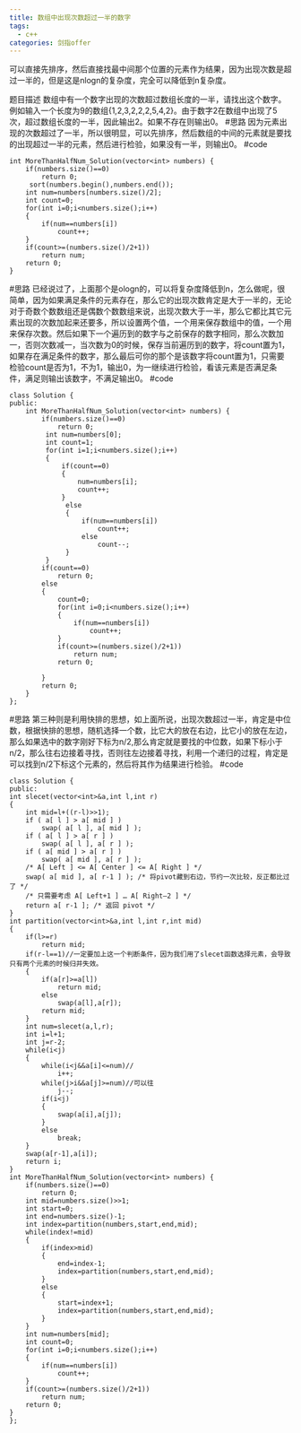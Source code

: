 ```yaml
---
title: 数组中出现次数超过一半的数字
tags:
  - c++ 
categories: 剑指offer
---
```

可以直接先排序，然后直接找最中间那个位置的元素作为结果，因为出现次数是超过一半的，但是这是nlogn的复杂度，完全可以降低到n复杂度。
<!-- more -->
题目描述
数组中有一个数字出现的次数超过数组长度的一半，请找出这个数字。例如输入一个长度为9的数组{1,2,3,2,2,2,5,4,2}。由于数字2在数组中出现了5次，超过数组长度的一半，因此输出2。如果不存在则输出0。
#思路
因为元素出现的次数超过了一半，所以很明显，可以先排序，然后数组的中间的元素就是要找的出现超过一半的元素，然后进行检验，如果没有一半，则输出0。
#code

    int MoreThanHalfNum_Solution(vector<int> numbers) {
        if(numbers.size()==0)
            return 0;
         sort(numbers.begin(),numbers.end());
        int num=numbers[numbers.size()/2];
        int count=0;
        for(int i=0;i<numbers.size();i++)
        {
            if(num==numbers[i])
                count++;
        }
        if(count>=(numbers.size()/2+1))
            return num;
        return 0;
    }

#思路
已经说过了，上面那个是ologn的，可以将复杂度降低到n，怎么做呢，很简单，因为如果满足条件的元素存在，那么它的出现次数肯定是大于一半的，无论对于奇数个数数组还是偶数个数数组来说，出现次数大于一半，那么它都比其它元素出现的次数加起来还要多，所以设置两个值，一个用来保存数组中的值，一个用来保存次数。然后如果下一个遍历到的数字与之前保存的数字相同，那么次数加一，否则次数减一，当次数为0的时候，保存当前遍历到的数字，将count置为1，如果存在满足条件的数字，那么最后可你的那个是该数字将count置为1，只需要检验count是否为1，不为1，输出0，为一继续进行检验，看该元素是否满足条件，满足则输出该数字，不满足输出0。
#code

	class Solution {
	public:
	    int MoreThanHalfNum_Solution(vector<int> numbers) {
	        if(numbers.size()==0)
	            return 0;
	         int num=numbers[0];
	         int count=1;
	         for(int i=1;i<numbers.size();i++)
	         {
	             if(count==0)
	             {
	                 num=numbers[i];
	                 count++;
	             }
	              else
	              {
	                  if(num==numbers[i])
	                      count++;
	                  else
	                      count--;
	              }
	         }
	        if(count==0)
	            return 0;
	        else
	        {
	            count=0;
	            for(int i=0;i<numbers.size();i++)
	            {
	                if(num==numbers[i])
	                    count++;
	            }
	            if(count>=(numbers.size()/2+1))
	                return num;
	            return 0;
	                
	        }
	        return 0;
	    }
	};

#思路
第三种则是利用快排的思想，如上面所说，出现次数超过一半，肯定是中位数，根据快排的思想，随机选择一个数，比它大的放在右边，比它小的放在左边，那么如果选中的数字刚好下标为n/2,那么肯定就是要找的中位数，如果下标小于n/2，那么往右边接着寻找，否则往左边接着寻找，利用一个递归的过程，肯定是可以找到n/2下标这个元素的，然后将其作为结果进行检验。
#code

	class Solution {
	public:
    int slecet(vector<int>&a,int l,int r)
    {
        int mid=l+((r-l)>>1);
        if ( a[ l ] > a[ mid ] )
            swap( a[ l ], a[ mid ] );
        if ( a[ l ] > a[ r ] )
            swap( a[ l ], a[ r ] );
        if ( a[ mid ] > a[ r ] )
            swap( a[ mid ], a[ r ] );
        /* A[ Left ] <= A[ Center ] <= A[ Right ] */
        swap( a[ mid ], a[ r-1 ] ); /* 将pivot藏到右边，节约一次比较，反正都比过了 */
        /* 只需要考虑 A[ Left+1 ] … A[ Right–2 ] */
        return a[ r-1 ]; /* 返回 pivot */
    }
    int partition(vector<int>&a,int l,int r,int mid)
    {
        if(l>=r)
            return mid;
        if(r-l==1)//一定要加上这一个判断条件，因为我们用了slecet函数选择元素，会导致只有两个元素的时候归并失效。
        {
            if(a[r]>=a[l])
                return mid;
            else
                swap(a[l],a[r]);
            return mid;
        }
        int num=slecet(a,l,r);
        int i=l+1;
        int j=r-2;
        while(i<j)
        {
            while(i<j&&a[i]<=num)//
                i++;
            while(j>i&&a[j]>=num)//可以往
                j--;
            if(i<j)
            {
                swap(a[i],a[j]);
            }
            else
                break;
        }
        swap(a[r-1],a[i]);
        return i;
    }
    int MoreThanHalfNum_Solution(vector<int> numbers) {
        if(numbers.size()==0)
            return 0;
        int mid=numbers.size()>>1;
        int start=0;
        int end=numbers.size()-1;
        int index=partition(numbers,start,end,mid);
        while(index!=mid)
        {
            if(index>mid)
            {
                end=index-1;
                index=partition(numbers,start,end,mid);
            }
            else
            {
                start=index+1;
                index=partition(numbers,start,end,mid);
            }
        }
        int num=numbers[mid];
        int count=0;
        for(int i=0;i<numbers.size();i++)
        {
            if(num==numbers[i])
                count++;
        }
        if(count>=(numbers.size()/2+1))
            return num;
        return 0;
    }
	};